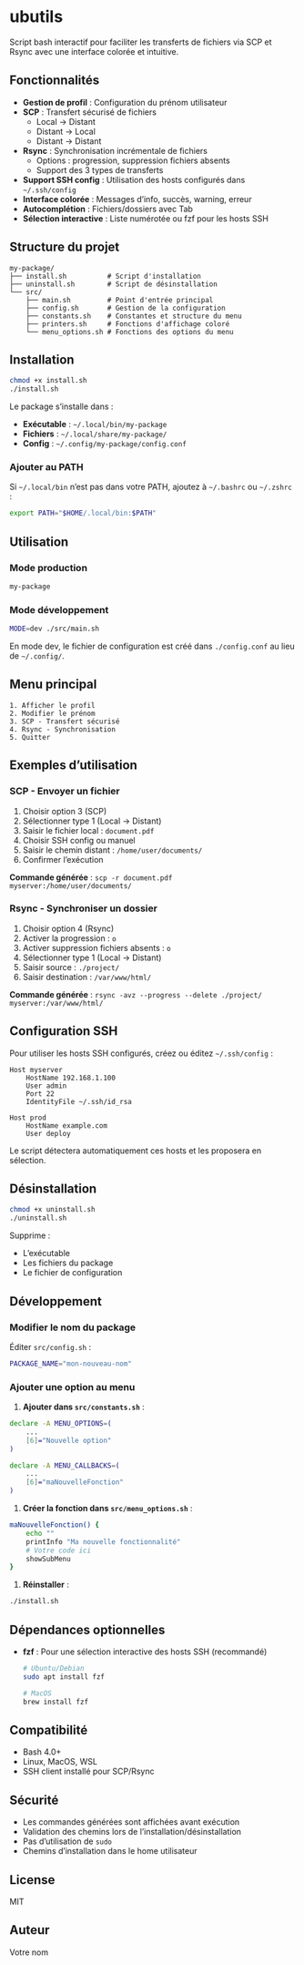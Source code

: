 # ubutils

Script bash interactif pour faciliter les transferts de fichiers via SCP et Rsync avec une interface colorée et intuitive.

## Fonctionnalités

- **Gestion de profil** : Configuration du prénom utilisateur
- **SCP** : Transfert sécurisé de fichiers
  - Local → Distant
  - Distant → Local
  - Distant → Distant
- **Rsync** : Synchronisation incrémentale de fichiers
  - Options : progression, suppression fichiers absents
  - Support des 3 types de transferts
- **Support SSH config** : Utilisation des hosts configurés dans `~/.ssh/config`
- **Interface colorée** : Messages d’info, succès, warning, erreur
- **Autocomplétion** : Fichiers/dossiers avec Tab
- **Sélection interactive** : Liste numérotée ou fzf pour les hosts SSH

## Structure du projet

```
my-package/
├── install.sh          # Script d'installation
├── uninstall.sh        # Script de désinstallation
└── src/
    ├── main.sh         # Point d'entrée principal
    ├── config.sh       # Gestion de la configuration
    ├── constants.sh    # Constantes et structure du menu
    ├── printers.sh     # Fonctions d'affichage coloré
    └── menu_options.sh # Fonctions des options du menu
```

## Installation

```bash
chmod +x install.sh
./install.sh
```

Le package s’installe dans :

- **Exécutable** : `~/.local/bin/my-package`
- **Fichiers** : `~/.local/share/my-package/`
- **Config** : `~/.config/my-package/config.conf`

### Ajouter au PATH

Si `~/.local/bin` n’est pas dans votre PATH, ajoutez à `~/.bashrc` ou `~/.zshrc` :

```bash
export PATH="$HOME/.local/bin:$PATH"
```

## Utilisation

### Mode production

```bash
my-package
```

### Mode développement

```bash
MODE=dev ./src/main.sh
```

En mode dev, le fichier de configuration est créé dans `./config.conf` au lieu de `~/.config/`.

## Menu principal

```
1. Afficher le profil
2. Modifier le prénom
3. SCP - Transfert sécurisé
4. Rsync - Synchronisation
5. Quitter
```

## Exemples d’utilisation

### SCP - Envoyer un fichier

1. Choisir option 3 (SCP)
1. Sélectionner type 1 (Local → Distant)
1. Saisir le fichier local : `document.pdf`
1. Choisir SSH config ou manuel
1. Saisir le chemin distant : `/home/user/documents/`
1. Confirmer l’exécution

**Commande générée** : `scp -r document.pdf myserver:/home/user/documents/`

### Rsync - Synchroniser un dossier

1. Choisir option 4 (Rsync)
1. Activer la progression : `o`
1. Activer suppression fichiers absents : `o`
1. Sélectionner type 1 (Local → Distant)
1. Saisir source : `./project/`
1. Saisir destination : `/var/www/html/`

**Commande générée** : `rsync -avz --progress --delete ./project/ myserver:/var/www/html/`

## Configuration SSH

Pour utiliser les hosts SSH configurés, créez ou éditez `~/.ssh/config` :

```
Host myserver
    HostName 192.168.1.100
    User admin
    Port 22
    IdentityFile ~/.ssh/id_rsa

Host prod
    HostName example.com
    User deploy
```

Le script détectera automatiquement ces hosts et les proposera en sélection.

## Désinstallation

```bash
chmod +x uninstall.sh
./uninstall.sh
```

Supprime :

- L’exécutable
- Les fichiers du package
- Le fichier de configuration

## Développement

### Modifier le nom du package

Éditer `src/config.sh` :

```bash
PACKAGE_NAME="mon-nouveau-nom"
```

### Ajouter une option au menu

1. **Ajouter dans `src/constants.sh`** :

```bash
declare -A MENU_OPTIONS=(
    ...
    [6]="Nouvelle option"
)

declare -A MENU_CALLBACKS=(
    ...
    [6]="maNouvelleFonction"
)
```

1. **Créer la fonction dans `src/menu_options.sh`** :

```bash
maNouvelleFonction() {
    echo ""
    printInfo "Ma nouvelle fonctionnalité"
    # Votre code ici
    showSubMenu
}
```

1. **Réinstaller** :

```bash
./install.sh
```

## Dépendances optionnelles

- **fzf** : Pour une sélection interactive des hosts SSH (recommandé)
  
  ```bash
  # Ubuntu/Debian
  sudo apt install fzf
  
  # MacOS
  brew install fzf
  ```

## Compatibilité

- Bash 4.0+
- Linux, MacOS, WSL
- SSH client installé pour SCP/Rsync

## Sécurité

- Les commandes générées sont affichées avant exécution
- Validation des chemins lors de l’installation/désinstallation
- Pas d’utilisation de `sudo`
- Chemins d’installation dans le home utilisateur

## License

MIT

## Auteur

Votre nom